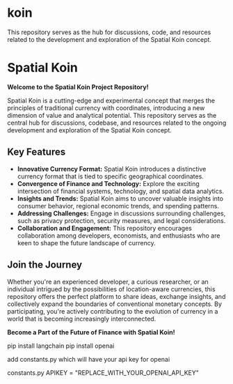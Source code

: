 # koin
This repository serves as the hub for discussions, code, and resources related to the development and exploration of the Spatial Koin concept.

# Spatial Koin

**Welcome to the Spatial Koin Project Repository!**

Spatial Koin is a cutting-edge and experimental concept that merges the principles of traditional currency with coordinates, introducing a new dimension of value and analytical potential. This repository serves as the central hub for discussions, codebase, and resources related to the ongoing development and exploration of the Spatial Koin concept.

## Key Features

- **Innovative Currency Format:** Spatial Koin introduces a distinctive currency format that is tied to specific geographical coordinates.
- **Convergence of Finance and Technology:** Explore the exciting intersection of financial systems, technology, and spatial data analytics.
- **Insights and Trends:** Spatial Koin aims to uncover valuable insights into consumer behavior, regional economic trends, and spending patterns.
- **Addressing Challenges:** Engage in discussions surrounding challenges, such as privacy protection, security measures, and legal considerations.
- **Collaboration and Engagement:** This repository encourages collaboration among developers, economists, and enthusiasts who are keen to shape the future landscape of currency.

## Join the Journey

Whether you're an experienced developer, a curious researcher, or an individual intrigued by the possibilities of location-aware currencies, this repository offers the perfect platform to share ideas, exchange insights, and collectively expand the boundaries of conventional monetary concepts. By participating, you're actively contributing to the evolution of currency in a world that is becoming increasingly interconnected.

**Become a Part of the Future of Finance with Spatial Koin!**

pip install langchain
pip install openai

add constants.py which will have your api key for openai

constants.py
APIKEY = "REPLACE_WITH_YOUR_OPENAI_API_KEY"
